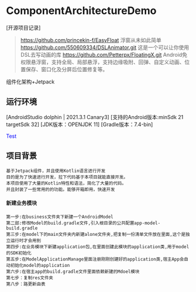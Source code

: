 # ComponentArchitectureDemo

[开源项目记录]
> https://github.com/princekin-f/EasyFloat       浮窗从未如此简单
> https://github.com/550609334/DSLAnimator.git   这是一个可以让你使用DSL去写动画的库
> https://github.com/Petterpx/FloatingX.git      Android免权限悬浮窗，支持全局、局部悬浮，支持边缘吸附、回弹、自定义动画、位置保存、窗口化及分屏后位置修复等。

组件化架构+Jetpack

## 运行环境

[AndroidStudio dolphin | 2021.3.1 Canary3]
[支持的Android版本:minSdk 21 targetSdk 32]
[JDK版本：OPENJDK 11]
[Gradle版本：7.4-bin]

<font color=Blue>Test</font>




## 项目背景

    基于Jetpack组件，并且使用Kotlin语言进行开发  
    目的是为了快速进行开发，拉下代码基于本项目就能直接开发。  
    本项目使用了大量的Kotlin特性和语法，简化了大量的代码。
    并且封装了一些常用的的功能。能够开箱即用，快速开发

#### 新建业务模块

    第一步:在business文件夹下新建一个AndroidModel
    第二部:修改Model的build.gradle文件,引入根目录的公共配置app-model-build.gradle
    第三步:在model下的main文件夹内新建alone文件夹,把复制一份清单文件放在里面,这个是独立运行时才会用到
    第四步:在业务模块下新建application包,在里面创建此模块的application类,用于model的SDK初始化
    第五步:在ModelApplicationManage里面注册刚刚创建好的application类,宿主App会自动初始化model的application
    第六步:在宿主app的build.gradle文件里面依赖新建的Mdoel模块
    第七步：复制res文件夹
    第八步：路更新由表